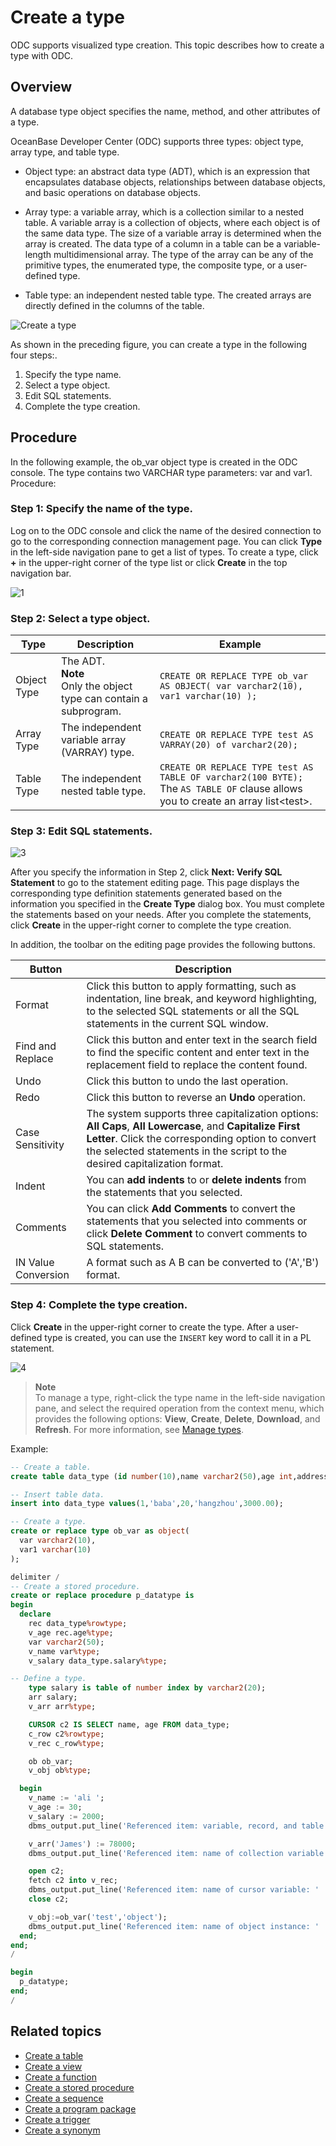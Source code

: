 # Create a type

ODC supports visualized type creation. This topic describes how to create a type with ODC.

## Overview

A database type object specifies the name, method, and other attributes of a type.

OceanBase Developer Center (ODC) supports three types: object type, array type, and table type.

* Object type: an abstract data type (ADT), which is an expression that encapsulates database objects, relationships between database objects, and basic operations on database objects.



* Array type: a variable array, which is a collection similar to a nested table. A variable array is a collection of objects, where each object is of the same data type. The size of a variable array is determined when the array is created. The data type of a column in a table can be a variable-length multidimensional array. The type of the array can be any of the primitive types, the enumerated type, the composite type, or a user-defined type.



* Table type: an independent nested table type. The created arrays are directly defined in the columns of the table.


![Create a type](https://obbusiness-private.oss-cn-shanghai.aliyuncs.com/doc/img/odc/333/%E7%B1%BB%E5%9E%8B-%E6%96%B0%E5%BB%BA%E7%B1%BB%E5%9E%8B-EN.png)


As shown in the preceding figure, you can create a type in the following four steps:.

1. Specify the type name.
2. Select a type object.
3. Edit SQL statements.
4. Complete the type creation.

## Procedure

In the following example, the ob_var object type is created in the ODC console. The type contains two VARCHAR type parameters: var and var1. Procedure:

### Step 1: Specify the name of the type.

Log on to the ODC console and click the name of the desired connection to go to the corresponding connection management page. You can click **Type** in the left-side navigation pane to get a list of types. To create a type, click **+** in the upper-right corner of the type list or click **Create** in the top navigation bar.

![1](https://obbusiness-private.oss-cn-shanghai.aliyuncs.com/doc/img/odc/333/%E7%B1%BB%E5%9E%8B-%E6%96%B0%E5%BB%BA%E7%B1%BB%E5%9E%8B-%E6%AD%A5%E9%AA%A41-EN.png)

### Step 2: Select a type object.



| Type | Description | Example |
|------|-------------------------------------------------------------------|---------------------------------------------------------------------------------------------------------------------------------------|
| Object Type | The ADT.<br>  **Note** <br>Only the object type can contain a subprogram.  | ``` CREATE OR REPLACE TYPE ob_var AS OBJECT( var varchar2(10), var1 varchar(10) ); ``` |
| Array Type | The independent variable array (VARRAY) type.  | ``` CREATE OR REPLACE TYPE test AS VARRAY(20) of varchar2(20); ``` |
| Table Type | The independent nested table type.  | ```CREATE OR REPLACE TYPE test AS TABLE OF varchar2(100 BYTE);``` The `AS TABLE OF` clause allows you to create an array list\<test\>.  |



### Step 3: Edit SQL statements.

![3](https://obbusiness-private.oss-cn-shanghai.aliyuncs.com/doc/img/odc/333/%E7%B1%BB%E5%9E%8B-%E6%96%B0%E5%BB%BA%E7%B1%BB%E5%9E%8B-%E6%AD%A5%E9%AA%A43-EN.png)

After you specify the information in Step 2, click **Next: Verify SQL Statement** to go to the statement editing page. This page displays the corresponding type definition statements generated based on the information you specified in the **Create Type** dialog box. You must complete the statements based on your needs. After you complete the statements, click **Create** in the upper-right corner to complete the type creation.

In addition, the toolbar on the editing page provides the following buttons.


| Button | Description |
|-------|----------------------------------------------------------------|
| Format | Click this button to apply formatting, such as indentation, line break, and keyword highlighting, to the selected SQL statements or all the SQL statements in the current SQL window.  |
| Find and Replace | Click this button and enter text in the search field to find the specific content and enter text in the replacement field to replace the content found.  |
| Undo | Click this button to undo the last operation.  |
| Redo | Click this button to reverse an **Undo** operation.  |
| Case Sensitivity | The system supports three capitalization options: **All Caps**, **All Lowercase**, and **Capitalize First Letter**. Click the corresponding option to convert the selected statements in the script to the desired capitalization format.  |
| Indent | You can **add indents** to or **delete indents** from the statements that you selected.  |
| Comments | You can click **Add Comments** to convert the statements that you selected into comments or click **Delete Comment** to convert comments to SQL statements.  |
|IN Value Conversion|A format such as A B can be converted to ('A','B') format.|



### Step 4: Complete the type creation.

Click **Create** in the upper-right corner to create the type. After a user-defined type is created, you can use the `INSERT` key word to call it in a PL statement.

![4](https://obbusiness-private.oss-cn-shanghai.aliyuncs.com/doc/img/odc/333/%E7%B1%BB%E5%9E%8B-%E6%96%B0%E5%BB%BA%E7%B1%BB%E5%9E%8B-%E6%AD%A5%E9%AA%A44-EN.png)

> **Note**  
> To manage a type, right-click the type name in the left-side navigation pane, and select the required operation from the context menu, which provides the following options: **View**, **Create**, **Delete**, **Download**, and **Refresh**.
> For more information, see [Manage types](../8.client-odc-type-objects/3.client-odc-manage-types.md).

Example:

```sql
-- Create a table.
create table data_type (id number(10),name varchar2(50),age int,address varchar2(50),salary float);

-- Insert table data.
insert into data_type values(1,'baba',20,'hangzhou',3000.00);

-- Create a type.
create or replace type ob_var as object(
  var varchar2(10),
  var1 varchar(10)
);

delimiter /
-- Create a stored procedure.
create or replace procedure p_datatype is
begin
  declare
    rec data_type%rowtype;
    v_age rec.age%type;
    var varchar2(50);
    v_name var%type;
    v_salary data_type.salary%type;

-- Define a type.
    type salary is table of number index by varchar2(20);
    arr salary;
    v_arr arr%type;

    CURSOR c2 IS SELECT name, age FROM data_type;
    c_row c2%rowtype;
    v_rec c_row%type;

    ob ob_var;
    v_obj ob%type;

  begin
    v_name := 'ali ';
    v_age := 30;
    v_salary := 2000;
    dbms_output.put_line('Referenced item: variable, record, and table column name: ' || v_name  || ' * ' || v_age || ' * ' || v_salary);

    v_arr('James') := 78000;
    dbms_output.put_line('Referenced item: name of collection variable ' || v_arr.FIRST);

    open c2;
    fetch c2 into v_rec;
    dbms_output.put_line('Referenced item: name of cursor variable: ' || v_rec.name || ' * ' || v_rec.age);
    close c2;

    v_obj:=ob_var('test','object');
    dbms_output.put_line('Referenced item: name of object instance: ' || v_obj.var || ' * ' || v_obj.var1);
  end;
end;
/

begin
  p_datatype;
end;
/
```

## Related topics

* [Create a table](../1.client-odc-table-objects/2.client-odc-create-a-table.md)
* [Create a view](../2.client-odc-view-objects/2.client-odc-create-a-view.md)
* [Create a function](../3.client-odc-function-objects/2.client-odc-create-a-function.md)
* [Create a stored procedure](../4.client-odc-stored-procedure-objects/2.client-odc-create-a-stored-procedure.md)
* [Create a sequence](../5.client-odc-sequence-objects/2.client-odc-create-a-sequence.md)
* [Create a program package](../6.client-odc-package-objects/2.client-odc-create-a-program-package.md)
* [Create a trigger](../7.client-odc-trigger-objects/2.client-odc-create-a-trigger.md)
* [Create a synonym](../9.client-odc-synonym-objects/2.client-odc-create-a-synonym.md)
